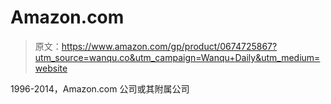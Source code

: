# Amazon.com

> 原文：<https://www.amazon.com/gp/product/0674725867?utm_source=wanqu.co&utm_campaign=Wanqu+Daily&utm_medium=website>

1996-2014，Amazon.com 公司或其附属公司

<noscript><img src="img/0a8729ee8a405f933ec0e6658db0eb83.png" data-original-src="https://fls-na.amazon.com/1/oc-csi/1/OP/requestId=28ZYE1CNEZ4EV8AKE4R7&amp;js=0"/></noscript>
